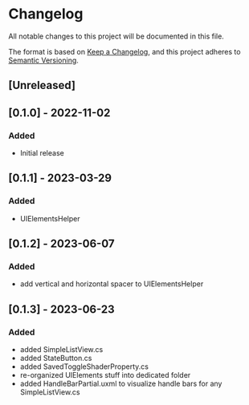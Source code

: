 # Changelog
All notable changes to this project will be documented in this file.

The format is based on [Keep a Changelog](https://keepachangelog.com/en/1.0.0/),
and this project adheres to [Semantic Versioning](https://semver.org/spec/v2.0.0.html).

## [Unreleased]

## [0.1.0] - 2022-11-02
### Added
- Initial release

## [0.1.1] - 2023-03-29
### Added
- UIElementsHelper

## [0.1.2] - 2023-06-07
### Added
- add vertical and horizontal spacer to UIElementsHelper

## [0.1.3] - 2023-06-23
### Added
- added SimpleListView.cs
- added StateButton.cs
- added SavedToggleShaderProperty.cs
- re-organized UIElements stuff into dedicated folder
- added HandleBarPartial.uxml to visualize handle bars for any SimpleListView.cs